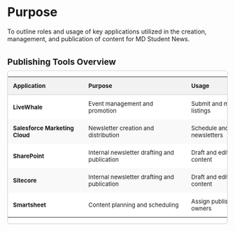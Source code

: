 # Purpose 
To outline roles and usage of key applications utilized in the creation, management, and publication of content for MD Student News.


<section style="margin: 2rem 0;">
  <h3 style="margin-bottom: 0.5rem; font-size: 1.2rem;">Publishing Tools Overview</h3>

  <div style="overflow-x: auto; border: 1px solid #ccc; border-radius: 6px;">
    <table style="width: 100%; border-collapse: collapse; min-width: 600px; font-size: 0.95em;">
      <thead style="background-color: #f2f2f2;">
        <tr>
          <th style="text-align: left; padding: 0.75rem; border-bottom: 1px solid #ccc;">Application</th>
          <th style="text-align: left; padding: 0.75rem; border-bottom: 1px solid #ccc;">Purpose</th>
          <th style="text-align: left; padding: 0.75rem; border-bottom: 1px solid #ccc;">Usage</th>
        </tr>
      </thead>
      <tbody>
        <tr style="background-color: #ffffff;">
          <td style="padding: 0.75rem;"><strong>LiveWhale</strong></td>
          <td style="padding: 0.75rem;">Event management and promotion</td>
          <td style="padding: 0.75rem;">Submit and manage event listings</td>
        </tr>
        <tr style="background-color: #f9f9f9;">
          <td style="padding: 0.75rem;"><strong>Salesforce Marketing Cloud</strong></td>
          <td style="padding: 0.75rem;">Newsletter creation and distribution</td>
          <td style="padding: 0.75rem;">Schedule and send newsletters</td>
        </tr>
        <tr style="background-color: #ffffff;">
          <td style="padding: 0.75rem;"><strong>SharePoint</strong></td>
          <td style="padding: 0.75rem;">Internal newsletter drafting and publication</td>
          <td style="padding: 0.75rem;">Draft and edit newsletter content</td>
        </tr>
        <tr style="background-color: #f9f9f9;">
          <td style="padding: 0.75rem;"><strong>Sitecore</strong></td>
          <td style="padding: 0.75rem;">Internal newsletter drafting and publication</td>
          <td style="padding: 0.75rem;">Draft and edit newsletter content</td>
        </tr>
        <tr style="background-color: #ffffff;">
          <td style="padding: 0.75rem;"><strong>Smartsheet</strong></td>
          <td style="padding: 0.75rem;">Content planning and scheduling</td>
          <td style="padding: 0.75rem;">Assign publish dates and owners</td>
        </tr>
      </tbody>
    </table>
  </div>
</section>
